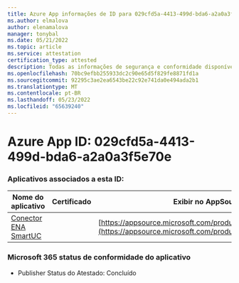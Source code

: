 ```yaml
---
title: Azure App informações de ID para 029cfd5a-4413-499d-bda6-a2a0a3f5e70e
ms.author: elmalova
author: elenamalova
manager: tonybal
ms.date: 05/21/2022
ms.topic: article
ms.service: attestation
certification_type: attested
description: Todas as informações de segurança e conformidade disponíveis para 029cfd5a-4413-499d-bda6-a2a0a3f5e70e.
ms.openlocfilehash: 70bc9efbb255933dc2c90e65d5f829fe8871fd1a
ms.sourcegitcommit: 92295c3ae2ea6543be22c92e741da0e494ada2b1
ms.translationtype: MT
ms.contentlocale: pt-BR
ms.lasthandoff: 05/23/2022
ms.locfileid: "65639240"
---
```

# <a name="azure-app-id-029cfd5a-4413-499d-bda6-a2a0a3f5e70e"></a>Azure App ID: 029cfd5a-4413-499d-bda6-a2a0a3f5e70e


### <a name="apps-associated-with-this-id"></a>Aplicativos associados a esta ID:
| **Nome do aplicativo** | **Certificado** | **Exibir no AppSource** |
|--------------|---------------|-----------------------|
| [Conector ENA SmartUC](../forward/WA200003354.md) |  | [https://appsource.microsoft.com/product/office/WA200003354](https://appsource.microsoft.com/product/office/WA200003354) |

### <a name="microsoft-365-app-compliance-status"></a>Microsoft 365 status de conformidade do aplicativo
- Publisher Status do Atestado: Concluído
